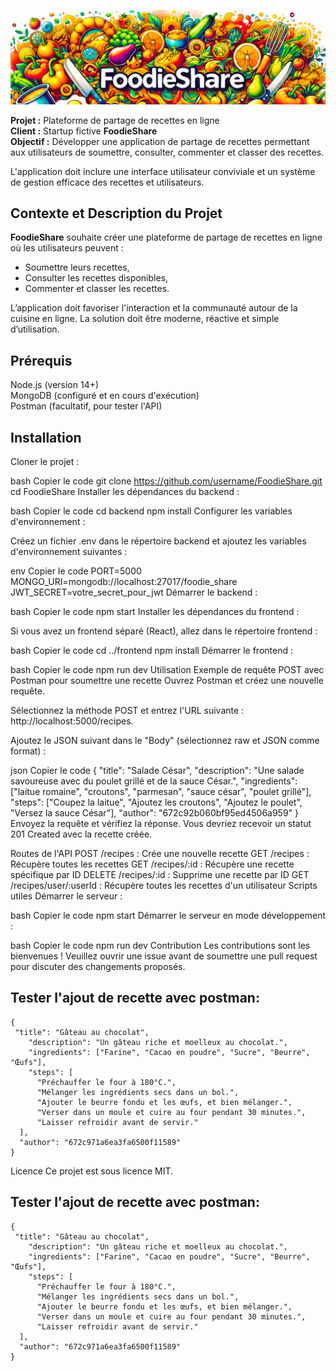 ![logo](./foodie-share-front/src/imgs/foodieShareWide.png)

**Projet :** Plateforme de partage de recettes en ligne  
**Client :** Startup fictive **FoodieShare**  
**Objectif :** Développer une application de partage de recettes permettant aux utilisateurs de soumettre, consulter, commenter et classer des recettes.  

L'application doit inclure une interface utilisateur conviviale et un système de gestion efficace des recettes et utilisateurs.  
  
## Contexte et Description du Projet  

**FoodieShare** souhaite créer une plateforme de partage de recettes en ligne où les utilisateurs peuvent :  
* Soumettre leurs recettes,  
* Consulter les recettes disponibles,  
* Commenter et classer les recettes.  
  
L’application doit favoriser l'interaction et la communauté autour de la cuisine en ligne.
La solution doit être moderne, réactive et simple d’utilisation.  

## Prérequis  
Node.js (version 14+)  
MongoDB (configuré et en cours d'exécution)  
Postman (facultatif, pour tester l'API)  

## Installation  
Cloner le projet :  

bash
Copier le code
git clone https://github.com/username/FoodieShare.git
cd FoodieShare
Installer les dépendances du backend :

bash
Copier le code
cd backend
npm install
Configurer les variables d'environnement :

Créez un fichier .env dans le répertoire backend et ajoutez les variables d'environnement suivantes :

env
Copier le code
PORT=5000
MONGO_URI=mongodb://localhost:27017/foodie_share
JWT_SECRET=votre_secret_pour_jwt
Démarrer le backend :

bash
Copier le code
npm start
Installer les dépendances du frontend :

Si vous avez un frontend séparé (React), allez dans le répertoire frontend :

bash
Copier le code
cd ../frontend
npm install
Démarrer le frontend :

bash
Copier le code
npm run dev
Utilisation
Exemple de requête POST avec Postman pour soumettre une recette
Ouvrez Postman et créez une nouvelle requête.

Sélectionnez la méthode POST et entrez l'URL suivante : http://localhost:5000/recipes.

Ajoutez le JSON suivant dans le "Body" (sélectionnez raw et JSON comme format) :

json
Copier le code
{
    "title": "Salade César",
    "description": "Une salade savoureuse avec du poulet grillé et de la sauce César.",
    "ingredients": ["laitue romaine", "croutons", "parmesan", "sauce césar", "poulet grillé"],
    "steps": ["Coupez la laitue", "Ajoutez les croutons", "Ajoutez le poulet", "Versez la sauce César"],
    "author": "672c92b060bf95ed4506a959"
}
Envoyez la requête et vérifiez la réponse. Vous devriez recevoir un statut 201 Created avec la recette créée.

Routes de l'API
POST /recipes : Crée une nouvelle recette
GET /recipes : Récupère toutes les recettes
GET /recipes/:id : Récupère une recette spécifique par ID
DELETE /recipes/:id : Supprime une recette par ID
GET /recipes/user/:userId : Récupère toutes les recettes d'un utilisateur
Scripts utiles
Démarrer le serveur :

bash
Copier le code
npm start
Démarrer le serveur en mode développement :

bash
Copier le code
npm run dev
Contribution
Les contributions sont les bienvenues ! Veuillez ouvrir une issue avant de soumettre une pull request pour discuter des changements proposés.

## Tester l'ajout de recette avec postman:

```plaintext
{
 "title": "Gâteau au chocolat",
    "description": "Un gâteau riche et moelleux au chocolat.",
    "ingredients": ["Farine", "Cacao en poudre", "Sucre", "Beurre", "Œufs"],
    "steps": [
      "Préchauffer le four à 180°C.",
      "Mélanger les ingrédients secs dans un bol.",
      "Ajouter le beurre fondu et les œufs, et bien mélanger.",
      "Verser dans un moule et cuire au four pendant 30 minutes.",
      "Laisser refroidir avant de servir."
  ],
  "author": "672c971a6ea3fa6500f11589"
}

```

Licence
Ce projet est sous licence MIT.

## Tester l'ajout de recette avec postman:

```plaintext
{
 "title": "Gâteau au chocolat",
    "description": "Un gâteau riche et moelleux au chocolat.",
    "ingredients": ["Farine", "Cacao en poudre", "Sucre", "Beurre", "Œufs"],
    "steps": [
      "Préchauffer le four à 180°C.",
      "Mélanger les ingrédients secs dans un bol.",
      "Ajouter le beurre fondu et les œufs, et bien mélanger.",
      "Verser dans un moule et cuire au four pendant 30 minutes.",
      "Laisser refroidir avant de servir."
  ],
  "author": "672c971a6ea3fa6500f11589"
}

```
